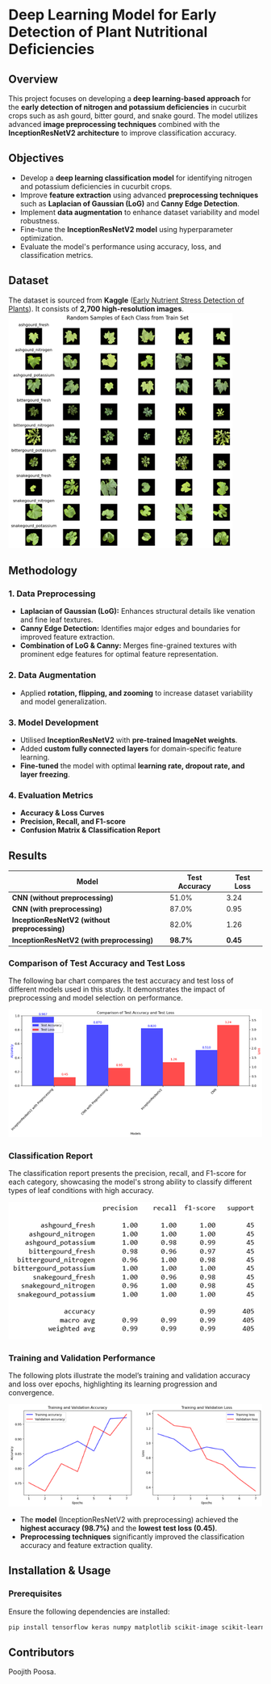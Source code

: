 # Deep Learning Model for Early Detection of Plant Nutritional Deficiencies

## Overview
This project focuses on developing a **deep learning-based approach** for the **early detection of nitrogen and potassium deficiencies** in cucurbit crops such as ash gourd, bitter gourd, and snake gourd. The model utilizes advanced **image preprocessing techniques** combined with the **InceptionResNetV2 architecture** to improve classification accuracy.

## Objectives
- Develop a **deep learning classification model** for identifying nitrogen and potassium deficiencies in cucurbit crops.
- Improve **feature extraction** using advanced **preprocessing techniques** such as **Laplacian of Gaussian (LoG)** and **Canny Edge Detection**.
- Implement **data augmentation** to enhance dataset variability and model robustness.
- Fine-tune the **InceptionResNetV2 model** using hyperparameter optimization.
- Evaluate the model's performance using accuracy, loss, and classification metrics.

## Dataset
The dataset is sourced from **Kaggle** ([Early Nutrient Stress Detection of Plants](https://www.kaggle.com/datasets/raiaone/early-nutrient-stress-detection-of-plants)). It consists of **2,700 high-resolution images**.
![Training and Validation Accuracy and Loss](Results/Picture11.png)
## Methodology
### 1. Data Preprocessing
- **Laplacian of Gaussian (LoG):** Enhances structural details like venation and fine leaf textures.
- **Canny Edge Detection:** Identifies major edges and boundaries for improved feature extraction.
- **Combination of LoG & Canny:** Merges fine-grained textures with prominent edge features for optimal feature representation.

### 2. Data Augmentation
- Applied **rotation, flipping, and zooming** to increase dataset variability and model generalization.

### 3. Model Development
- Utilised **InceptionResNetV2** with **pre-trained ImageNet weights**.
- Added **custom fully connected layers** for domain-specific feature learning.
- **Fine-tuned** the model with optimal **learning rate, dropout rate, and layer freezing**.

### 4. Evaluation Metrics
- **Accuracy & Loss Curves**
- **Precision, Recall, and F1-score**
- **Confusion Matrix & Classification Report**

## Results
| Model | Test Accuracy | Test Loss |
|--------|-------------|----------|
| **CNN (without preprocessing)** | 51.0% | 3.24 |
| **CNN (with preprocessing)** | 87.0% | 0.95 |
| **InceptionResNetV2 (without preprocessing)** | 82.0% | 1.26 |
| **InceptionResNetV2 (with preprocessing)** | **98.7%** | **0.45** |

### Comparison of Test Accuracy and Test Loss
The following bar chart compares the test accuracy and test loss of different models used in this study. It demonstrates the impact of preprocessing and model selection on performance.

![Comparison of Test Accuracy and Test Loss](Results/Picture1.png)

### Classification Report
The classification report presents the precision, recall, and F1-score for each category, showcasing the model's strong ability to classify different types of leaf conditions with high accuracy.

![Classification Report](Results/Picture2.png)

### Training and Validation Performance
The following plots illustrate the model’s training and validation accuracy and loss over epochs, highlighting its learning progression and convergence.

![Training and Validation Accuracy and Loss](Results/Picture3.png)

- The **model** (InceptionResNetV2 with preprocessing) achieved the **highest accuracy (98.7%)** and the **lowest test loss (0.45)**.
- **Preprocessing techniques** significantly improved the classification accuracy and feature extraction quality.

## Installation & Usage
### Prerequisites
Ensure the following dependencies are installed:
```bash
pip install tensorflow keras numpy matplotlib scikit-image scikit-learn
```

## Contributors

Poojith Poosa.
